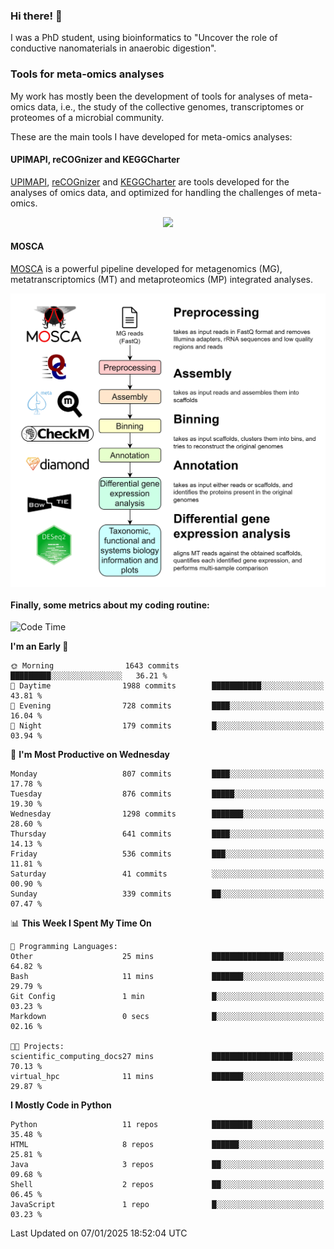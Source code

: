 ### Hi there! 👋

I was a PhD student, using bioinformatics to "Uncover the role of conductive nanomaterials in anaerobic digestion".

### Tools for meta-omics analyses

My work has mostly been the development of tools for analyses of meta-omics data, i.e., the study of the collective genomes, transcriptomes or proteomes of a microbial community.

These are the main tools I have developed for meta-omics analyses:

#### UPIMAPI, reCOGnizer and KEGGCharter

[UPIMAPI](https://github.com/iquasere/UPIMAPI), [reCOGnizer](https://github.com/iquasere/reCOGnizer) and [KEGGCharter](https://github.com/iquasere/KEGGCharter) are tools developed for the analyses of omics data, and optimized for handling the challenges of meta-omics.

<p align="center">
    <img src="assets/annotation_paper.png">
</p>

#### MOSCA

[MOSCA](https://github.com/iquasere/MOSCA) is a powerful pipeline developed for metagenomics (MG), metatranscriptomics (MT) and metaproteomics (MP) integrated analyses.

<p align="center">
    <img src="assets/mosca_workflow.png" align="center" width="700">
</p>


#### Finally, some metrics about my coding routine:

<!--START_SECTION:waka-->
![Code Time](http://img.shields.io/badge/Code%20Time-893%20hrs%2037%20mins-blue)

**I'm an Early 🐤** 

```text
🌞 Morning                1643 commits        █████████░░░░░░░░░░░░░░░░   36.21 % 
🌆 Daytime                1988 commits        ███████████░░░░░░░░░░░░░░   43.81 % 
🌃 Evening                728 commits         ████░░░░░░░░░░░░░░░░░░░░░   16.04 % 
🌙 Night                  179 commits         █░░░░░░░░░░░░░░░░░░░░░░░░   03.94 % 
```
📅 **I'm Most Productive on Wednesday** 

```text
Monday                   807 commits         ████░░░░░░░░░░░░░░░░░░░░░   17.78 % 
Tuesday                  876 commits         █████░░░░░░░░░░░░░░░░░░░░   19.30 % 
Wednesday                1298 commits        ███████░░░░░░░░░░░░░░░░░░   28.60 % 
Thursday                 641 commits         ████░░░░░░░░░░░░░░░░░░░░░   14.13 % 
Friday                   536 commits         ███░░░░░░░░░░░░░░░░░░░░░░   11.81 % 
Saturday                 41 commits          ░░░░░░░░░░░░░░░░░░░░░░░░░   00.90 % 
Sunday                   339 commits         ██░░░░░░░░░░░░░░░░░░░░░░░   07.47 % 
```


📊 **This Week I Spent My Time On** 

```text
💬 Programming Languages: 
Other                    25 mins             ████████████████░░░░░░░░░   64.82 % 
Bash                     11 mins             ███████░░░░░░░░░░░░░░░░░░   29.79 % 
Git Config               1 min               █░░░░░░░░░░░░░░░░░░░░░░░░   03.23 % 
Markdown                 0 secs              █░░░░░░░░░░░░░░░░░░░░░░░░   02.16 % 

🐱‍💻 Projects: 
scientific_computing_docs27 mins             ██████████████████░░░░░░░   70.13 % 
virtual_hpc              11 mins             ███████░░░░░░░░░░░░░░░░░░   29.87 % 
```

**I Mostly Code in Python** 

```text
Python                   11 repos            █████████░░░░░░░░░░░░░░░░   35.48 % 
HTML                     8 repos             ██████░░░░░░░░░░░░░░░░░░░   25.81 % 
Java                     3 repos             ██░░░░░░░░░░░░░░░░░░░░░░░   09.68 % 
Shell                    2 repos             ██░░░░░░░░░░░░░░░░░░░░░░░   06.45 % 
JavaScript               1 repo              █░░░░░░░░░░░░░░░░░░░░░░░░   03.23 % 
```




 Last Updated on 07/01/2025 18:52:04 UTC
<!--END_SECTION:waka-->
